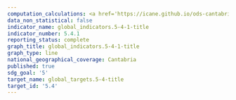 ```yaml
---
computation_calculations: <a href='https://icane.github.io/ods-cantabria/assets/pdf/5.4.1.1.pdf' target='_blank'>Tiempo dedicado al hogar y familia en un día promedio</a><br><a href='https://icane.github.io/ods-cantabria/assets/pdf/5.4.1.2.pdf' target='_blank'>Tiempo dedicado por las mujeres al hogar y familia en un día promedio</a><br><a href='https://icane.github.io/ods-cantabria/assets/pdf/5.4.1.3.pdf' target='_blank'>Tiempo dedicado por los hombres al hogar y familia en un día promedio</a>
data_non_statistical: false
indicator_name: global_indicators.5-4-1-title
indicator_number: 5.4.1
reporting_status: complete
graph_title: global_indicators.5-4-1-title
graph_type: line
national_geographical_coverage: Cantabria
published: true
sdg_goal: '5'
target_name: global_targets.5-4-title
target_id: '5.4'
---
```

